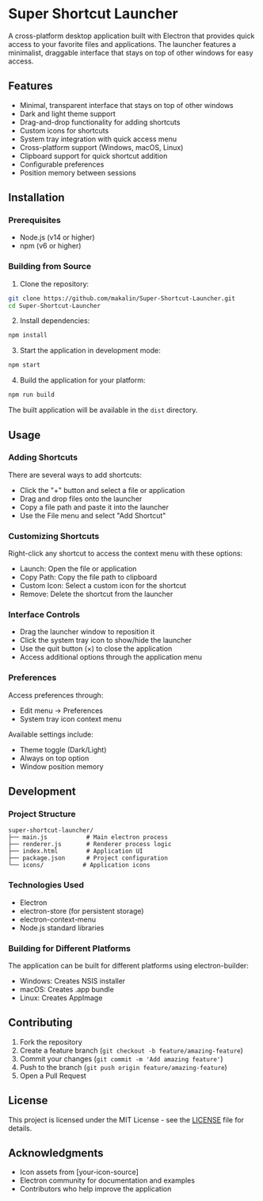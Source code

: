 # Super Shortcut Launcher

A cross-platform desktop application built with Electron that provides quick access to your favorite files and applications. The launcher features a minimalist, draggable interface that stays on top of other windows for easy access.

## Features

- Minimal, transparent interface that stays on top of other windows
- Dark and light theme support
- Drag-and-drop functionality for adding shortcuts
- Custom icons for shortcuts
- System tray integration with quick access menu
- Cross-platform support (Windows, macOS, Linux)
- Clipboard support for quick shortcut addition
- Configurable preferences
- Position memory between sessions

## Installation

### Prerequisites

- Node.js (v14 or higher)
- npm (v6 or higher)

### Building from Source

1. Clone the repository:
```bash
git clone https://github.com/makalin/Super-Shortcut-Launcher.git
cd Super-Shortcut-Launcher
```

2. Install dependencies:
```bash
npm install
```

3. Start the application in development mode:
```bash
npm start
```

4. Build the application for your platform:
```bash
npm run build
```

The built application will be available in the `dist` directory.

## Usage

### Adding Shortcuts

There are several ways to add shortcuts:
- Click the "+" button and select a file or application
- Drag and drop files onto the launcher
- Copy a file path and paste it into the launcher
- Use the File menu and select "Add Shortcut"

### Customizing Shortcuts

Right-click any shortcut to access the context menu with these options:
- Launch: Open the file or application
- Copy Path: Copy the file path to clipboard
- Custom Icon: Select a custom icon for the shortcut
- Remove: Delete the shortcut from the launcher

### Interface Controls

- Drag the launcher window to reposition it
- Click the system tray icon to show/hide the launcher
- Use the quit button (×) to close the application
- Access additional options through the application menu

### Preferences

Access preferences through:
- Edit menu → Preferences
- System tray icon context menu

Available settings include:
- Theme toggle (Dark/Light)
- Always on top option
- Window position memory

## Development

### Project Structure

```
super-shortcut-launcher/
├── main.js           # Main electron process
├── renderer.js       # Renderer process logic
├── index.html        # Application UI
├── package.json      # Project configuration
└── icons/           # Application icons
```

### Technologies Used

- Electron
- electron-store (for persistent storage)
- electron-context-menu
- Node.js standard libraries

### Building for Different Platforms

The application can be built for different platforms using electron-builder:

- Windows: Creates NSIS installer
- macOS: Creates .app bundle
- Linux: Creates AppImage

## Contributing

1. Fork the repository
2. Create a feature branch (`git checkout -b feature/amazing-feature`)
3. Commit your changes (`git commit -m 'Add amazing feature'`)
4. Push to the branch (`git push origin feature/amazing-feature`)
5. Open a Pull Request

## License

This project is licensed under the MIT License - see the [LICENSE](LICENSE) file for details.

## Acknowledgments

- Icon assets from [your-icon-source]
- Electron community for documentation and examples
- Contributors who help improve the application
